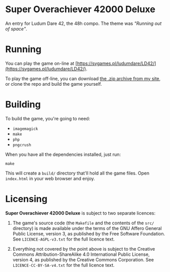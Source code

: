 # Super Overachiever 42000 Deluxe
An entry for Ludum Dare 42, the 48h compo. The theme was _"Running out of space"_.


# Running
You can play the game on-line at [https://svgames.pl/ludumdare/LD42/](https://svgames.pl/ludumdare/LD42/).

To play the game off-line, you can download [the .zip archive from my site](https://svgames.pl/ludumdare/LD42.zip),
or clone the repo and build the game yourself.


# Building
To build the game, you're going to need:
- `imagemagick`
- `make`
- `php`
- `pngcrush`

When you have all the dependencies installed, just run:
```
make
```

This will create a `build/` directory that'll hold all the game files.
Open `index.html` in your web browser and enjoy.


# Licensing
**Super Overachiever 42000 Deluxe** is subject to two separate licences:

1. The game's source code (the `Makefile` and the contents of the `src/` directory)
is made available under the terms of the GNU Affero General Public License, version 3,
as published by the Free Software Foundation.
See `LICENCE-AGPL-v3.txt` for the full licence text.

2. Everything not covered by the point above is subject to the
Creative Commons Attribution-ShareAlike 4.0 International Public License, version 4,
as published by the Creative Commons Corporation.
See `LICENCE-CC-BY-SA-v4.txt` for the full licence text.
